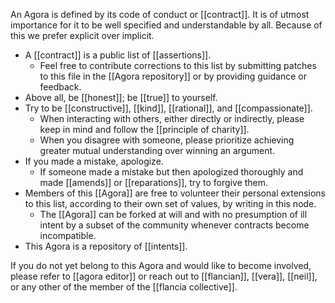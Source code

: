 An Agora is defined by its code of conduct or [[contract]]. It is of utmost importance for it to be well specified and understandable by all. Because of this we prefer explicit over implicit.

- A [[contract]] is a public list of [[assertions]]. 
  - Feel free to contribute corrections to this list by submitting patches to this file in the [[Agora repository]] or by providing guidance or feedback.
- Above all, be [[honest]]; be [[true]] to yourself.
- Try to be [[constructive]], [[kind]], [[rational]], and [[compassionate]].
  - When interacting with others, either directly or indirectly, please keep in mind and follow the [[principle of charity]].
  - When you disagree with someone, please prioritize achieving greater mutual understanding over winning an argument.
- If you made a mistake, apologize.
  - If someone made a mistake but then apologized thoroughly and made [[amends]] or [[reparations]], try to forgive them.
- Members of this [[Agora]] are free to volunteer their personal extensions to this list, according to their own set of values, by writing in this node. 
  - The [[Agora]] can be forked at will and with no presumption of ill intent by a subset of the community whenever contracts become incompatible.
- This Agora is a repository of [[intents]].

If you do not yet belong to this Agora and would like to become involved, please refer to [[agora editor]] or reach out to [[flancian]], [[vera]], [[neil]], or any other of the member of the [[flancia collective]].

